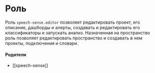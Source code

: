 # Роль

Роль `speech-sense.editor` позволяет редактировать проект, его описание, дашборды и алерты, создавать и редактировать его классификаторы и запускать анализ. Назначенная на пространство роль позволяет редактировать пространство и создавать в нем проекты, подключения и словари.


#### Родители

- [[speech-sense]]
